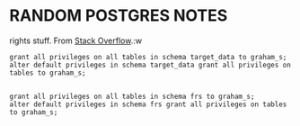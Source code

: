 # RANDOM POSTGRES NOTES

rights stuff. From [Stack Overflow](https://stackoverflow.com/questions/10352695/grant-all-on-a-specific-schema-in-the-db-to-a-group-role-in-postgresql).:w


    grant all privileges on all tables in schema target_data to graham_s;
    alter default privileges in schema target_data grant all privileges on tables to graham_s;
    

    grant all privileges on all tables in schema frs to graham_s;
    alter default privileges in schema frs grant all privileges on tables to graham_s;
    